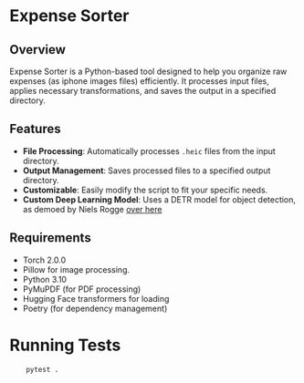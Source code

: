 # Expense Sorter

## Overview

Expense Sorter is a Python-based tool designed to help you organize raw expenses (as iphone images files) efficiently. It processes input files, applies necessary transformations, and saves the output in a specified directory.

## Features

- **File Processing**: Automatically processes `.heic` files from the input directory.
- **Output Management**: Saves processed files to a specified output directory.
- **Customizable**: Easily modify the script to fit your specific needs.
- **Custom Deep Learning Model**: Uses a DETR model for object detection, as demoed by Niels Rogge [over here](https://colab.research.google.com/github/NielsRogge/Transformers-Tutorials/blob/master/DETR/DETR_minimal_example.ipynb#scrollTo=-Wc92cWK-Aas)

## Requirements

- Torch 2.0.0
- Pillow for image processing. 
- Python 3.10
- PyMuPDF (for PDF processing)
- Hugging Face transformers for loading 
- Poetry (for dependency management)

# Running Tests 
```zsh 
    pytest . 
```
